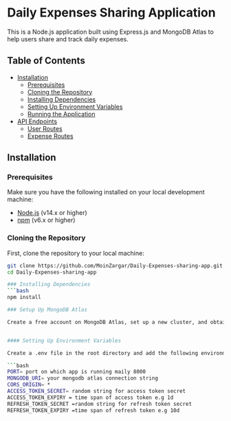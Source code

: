 # Daily Expenses Sharing Application

This is a Node.js application built using Express.js and MongoDB Atlas to help users share and track daily expenses.

## Table of Contents

- [Installation](#installation)
  - [Prerequisites](#prerequisites)
  - [Cloning the Repository](#cloning-the-repository)
  - [Installing Dependencies](#installing-dependencies)
  - [Setting Up Environment Variables](#setting-up-environment-variables)
  - [Running the Application](#running-the-application)
- [API Endpoints](#api-endpoints)
  - [User Routes](#user-routes)
  - [Expense Routes](#expense-routes)


## Installation

### Prerequisites

Make sure you have the following installed on your local development machine:

- [Node.js](https://nodejs.org/) (v14.x or higher)
- [npm](https://www.npmjs.com/) (v6.x or higher)


### Cloning the Repository

First, clone the repository to your local machine:

```bash
git clone https://github.com/MoinZargar/Daily-Expenses-sharing-app.git
cd Daily-Expenses-sharing-app

### Installing Dependencies
```bash
npm install

### Setup Up MongoDB Atlas

Create a free account on MongoDB Atlas, set up a new cluster, and obtain the database connection string.


#### Setting Up Environment Variables

Create a .env file in the root directory and add the following environment variables. Make sure to replace the placeholder values with your actual MongoDB Atlas connection string and other necessary configurations.

```bash
PORT= port on which app is running maily 8000
MONGODB_URI= your mongodb atlas connection string
CORS_ORIGIN= * 
ACCESS_TOKEN_SECRET= random string for access token secret
ACCESS_TOKEN_EXPIRY = time span of access token e.g 1d
REFRESH_TOKEN_SECRET =random string for refresh token secret
REFRESH_TOKEN_EXPIRY =time span of refresh token e.g 10d
